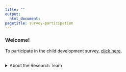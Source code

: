```yaml
---
title: ""
output:
  html_document:
pagetitle: survey-participation
---
```

### Welcome!

To participate in the child development survey, [click here](http://ucsbeducation.az1.qualtrics.com/jfe/form/SV_3ZTQbYXL5nQaLyJ).

<br>
<details>
  <summary>About the Research Team</summary>
<img src="/Steph2.png" style="max-width:7%;min-width:40px;padding-right:10px;padding-top:7px;float:left;">
[Stephanie Moore](https://profiles.ucr.edu/app/home/profile/stephanm) is an assistant professor in the School Psychology department at the University of California, Riverside.  
<br>
<img src="/Agustina2.png" style="max-width:7%;min-width:40px;padding-right:10px;float:left;">
[Agustina Bertone](https://nfrc.ucla.edu/team/agustina-bertone-phd) is a Postdoctoral Fellow in the Nathanson Family Resilience Center at the University of California, Los Angeles.
<br>
<br>
<img src="/me.png" style="max-width:7%;min-width:40px;padding-right:10px;float:left;">
[Melissa Wolf](https://www.melissagwolf.com) is a PhD candidate at the University of California, Santa Barbara, focusing on the design, validation, and analysis of self-report surveys.
</details>